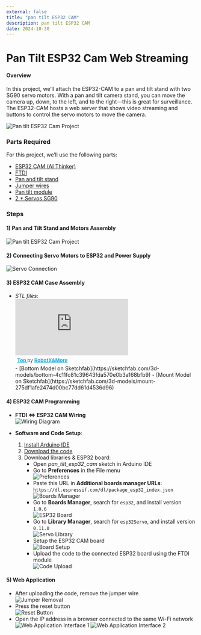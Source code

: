 ```yaml
---
external: false
title: "pan tilt ESP32 CAM"
description: pan tilt ESP32 CAM
date: 2024-10-30
---
```

# Pan Tilt ESP32 Cam Web Streaming
#### Overview
In this project, we’ll attach the ESP32-CAM to a pan and tilt stand with two SG90 servo motors. With a pan and tilt camera stand, you can move the camera up, down, to the left, and to the right—this is great for surveillance. The ESP32-CAM hosts a web server that shows video streaming and buttons to control the servo motors to move the camera.

![Pan tilt ESP32 Cam Project](https://raw.githubusercontent.com/ErroujiOussama/ESP32-CAM-pan-tilt-/refs/heads/main/images/Pan_tilt_ESP32_Cam_Project-20241028221918592.webp)

### Parts Required
For this project, we’ll use the following parts:
- [ESP32 CAM (AI Thinker)]()
- [FTDI]()
- [Pan and tilt stand]()
- [Jumper wires]()
- [Pan tilt module]()  
- [2 * Servos SG90]()

### Steps
#### 1) Pan and Tilt Stand and Motors Assembly
![Pan tilt ESP32 Cam Project](https://raw.githubusercontent.com/ErroujiOussama/ESP32-CAM-pan-tilt-/refs/heads/main/images/Pan_tilt_ESP32_Cam_Project-20241028223729276.webp)

#### 2) Connecting Servo Motors to ESP32 and Power Supply
![Servo Connection](https://raw.githubusercontent.com/ErroujiOussama/ESP32-CAM-pan-tilt-/refs/heads/main/images/Pan_tilt_ESP32_Cam_Project-20241029154135646.webp)

#### 3) ESP32 CAM Case Assembly
- *STL files*:
    <div class="sketchfab-embed-wrapper"> <iframe title="Top" frameborder="0" allowfullscreen mozallowfullscreen="true" webkitallowfullscreen="true" allow="autoplay; fullscreen; xr-spatial-tracking" xr-spatial-tracking execution-while-out-of-viewport execution-while-not-rendered web-share src="https://sketchfab.com/models/e2a87d0dc10746838a21e3a1ab0b27a4/embed"> </iframe> <p style="font-size: 13px; font-weight: normal; margin: 5px; color: #4A4A4A;"> <a href="https://sketchfab.com/3d-models/top-e2a87d0dc10746838a21e3a1ab0b27a4?utm_medium=embed&utm_campaign=share-popup&utm_content=e2a87d0dc10746838a21e3a1ab0b27a4" target="_blank" rel="nofollow" style="font-weight: bold; color: #1CAAD9;"> Top </a> by <a href="https://sketchfab.com/ossamaerrouji?utm_medium=embed&utm_campaign=share-popup&utm_content=e2a87d0dc10746838a21e3a1ab0b27a4" target="_blank" rel="nofollow" style="font-weight: bold; color: #1CAAD9;"> RobotX&More </a><a href="https://sketchfab.com?utm_medium=embed&utm_campaign=share-popup&utm_content=e2a87d0dc10746838a21e3a1ab0b27a4" target="_blank" rel="nofollow" style="font-weight: bold; color: #1CAAD9;"></a></p></div>
    - [Bottom Model on Sketchfab](https://sketchfab.com/3d-models/bottom-4c11fc81c39643fda570e0b3a168bfb9)
    - [Mount Model on Sketchfab](https://sketchfab.com/3d-models/mount-275df1afe2474d00bc77dd61d4536d96)

#### 4) ESP32 CAM Programming
- **FTDI <=> ESP32 CAM Wiring**  
  ![Wiring Diagram](https://raw.githubusercontent.com/ErroujiOussama/ESP32-CAM-pan-tilt-/refs/heads/main/images/Pan_tilt_ESP32_Cam_Project-20241028224355045.webp)

- **Software and Code Setup**:
  1. [Install Arduino IDE](https://www.arduino.cc/en/software/OldSoftwareReleases)
  2. [Download the code](https://github.com/ErroujiOussama/ESP32-CAM-pan-tilt-/tree/main/pan_tilt_esp32_cam)
  3. Download libraries & ESP32 board:
      - Open *pan_tilt_esp32_cam* sketch in Arduino IDE
      - Go to **Preferences** in the File menu  
        ![Preferences](https://raw.githubusercontent.com/ErroujiOussama/ESP32-CAM-pan-tilt-/refs/heads/main/images/Pan_tilt_ESP32_Cam_Project-20241029233436071.webp)
      - Paste this URL in **Additional boards manager URLs**: `https://dl.espressif.com/dl/package_esp32_index.json`  
        ![Boards Manager](https://raw.githubusercontent.com/ErroujiOussama/ESP32-CAM-pan-tilt-/refs/heads/main/images/Pan_tilt_ESP32_Cam_Project-20241029233958434.webp)
      - Go to **Boards Manager**, search for `esp32`, and install version `1.0.6`  
        ![ESP32 Board](https://raw.githubusercontent.com/ErroujiOussama/ESP32-CAM-pan-tilt-/refs/heads/main/images/Pan_tilt_ESP32_Cam_Project-20241029234625552.webp)
      - Go to **Library Manager**, search for `esp32Servo`, and install version `0.11.0`  
        ![Servo Library](https://raw.githubusercontent.com/ErroujiOussama/ESP32-CAM-pan-tilt-/refs/heads/main/images/Pan_tilt_ESP32_Cam_Project-20241029234636660.webp)
      - Setup the ESP32 CAM board  
        ![Board Setup](https://raw.githubusercontent.com/ErroujiOussama/ESP32-CAM-pan-tilt-/refs/heads/main/images/Pan_tilt_ESP32_Cam_Project-20241030004433764.webp)
      - Upload the code to the connected ESP32 board using the FTDI module  
        ![Code Upload](https://raw.githubusercontent.com/ErroujiOussama/ESP32-CAM-pan-tilt-/refs/heads/main/images/Pan_tilt_ESP32_Cam_Project-20241030004721719.webp)

#### 5) Web Application
- After uploading the code, remove the jumper wire  
  ![Jumper Removal](https://raw.githubusercontent.com/ErroujiOussama/ESP32-CAM-pan-tilt-/refs/heads/main/images/Pan_tilt_ESP32_Cam_Project-20241030013120277.webp)
- Press the reset button  
  ![Reset Button](https://raw.githubusercontent.com/ErroujiOussama/ESP32-CAM-pan-tilt-/refs/heads/main/images/Pan_tilt_ESP32_Cam_Project-20241030013433033.webp)
- Open the IP address in a browser connected to the same Wi-Fi network  
  ![Web Application Interface 1](https://raw.githubusercontent.com/ErroujiOussama/ESP32-CAM-pan-tilt-/refs/heads/main/images/Pan_tilt_ESP32_Cam_Project-20241030020927921.webp)
  ![Web Application Interface 2](https://raw.githubusercontent.com/ErroujiOussama/ESP32-CAM-pan-tilt-/refs/heads/main/images/Pan_tilt_ESP32_Cam_Project-20241030021425563.webp)
